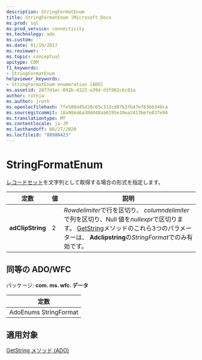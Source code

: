 ```yaml
---
description: StringFormatEnum
title: StringFormatEnum |Microsoft Docs
ms.prod: sql
ms.prod_service: connectivity
ms.technology: ado
ms.custom: ''
ms.date: 01/19/2017
ms.reviewer: ''
ms.topic: conceptual
apitype: COM
f1_keywords:
- StringFormatEnum
helpviewer_keywords:
- StringFormatEnum enumeration [ADO]
ms.assetid: 28f7d1ec-092b-4323-a39d-d3f882c6c81a
author: rothja
ms.author: jroth
ms.openlocfilehash: 7fe580d45d20c65c313cd87b3fb47ef63bb349ca
ms.sourcegitcommit: 18a98ea6a30d448aa6195e10ea2413be7e837e94
ms.translationtype: MT
ms.contentlocale: ja-JP
ms.lasthandoff: 08/27/2020
ms.locfileid: "88988423"
---
```

# <a name="stringformatenum"></a>StringFormatEnum
[レコードセット](./recordset-object-ado.md)を文字列として取得する場合の形式を指定します。  
  
|定数|値|説明|  
|--------------|-----------|-----------------|  
|**adClipString**|2|*Rowdelimiter*で行を区切り、 *columndelimiter*で列を区切り、Null 値を*nullexpr*で区切ります。 [GetString](./getstring-method-ado.md)メソッドのこれら3つのパラメーターは、 **Adclipstring**の*StringFormat*でのみ有効です。|  
  
## <a name="adowfc-equivalent"></a>同等の ADO/WFC  
 パッケージ: **com. ms. wfc. データ**  
  
|定数|  
|--------------|  
|AdoEnums StringFormat|  
  
## <a name="applies-to"></a>適用対象  
 [GetString メソッド (ADO)](./getstring-method-ado.md)